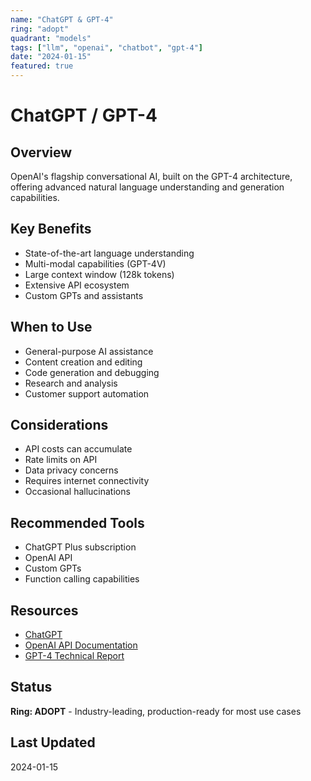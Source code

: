 ```yaml
---
name: "ChatGPT & GPT-4"
ring: "adopt"
quadrant: "models"
tags: ["llm", "openai", "chatbot", "gpt-4"]
date: "2024-01-15"
featured: true
---
```


# ChatGPT / GPT-4

## Overview
OpenAI's flagship conversational AI, built on the GPT-4 architecture, offering advanced natural language understanding and generation capabilities.

## Key Benefits
- State-of-the-art language understanding
- Multi-modal capabilities (GPT-4V)
- Large context window (128k tokens)
- Extensive API ecosystem
- Custom GPTs and assistants

## When to Use
- General-purpose AI assistance
- Content creation and editing
- Code generation and debugging
- Research and analysis
- Customer support automation

## Considerations
- API costs can accumulate
- Rate limits on API
- Data privacy concerns
- Requires internet connectivity
- Occasional hallucinations

## Recommended Tools
- ChatGPT Plus subscription
- OpenAI API
- Custom GPTs
- Function calling capabilities

## Resources
- [ChatGPT](https://chat.openai.com)
- [OpenAI API Documentation](https://platform.openai.com/docs)
- [GPT-4 Technical Report](https://arxiv.org/abs/2303.08774)

## Status
**Ring: ADOPT** - Industry-leading, production-ready for most use cases

## Last Updated
2024-01-15
